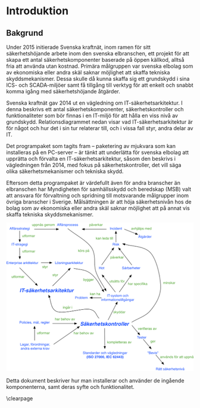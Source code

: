 # Introduktion

## Bakgrund
Under 2015 initierade Svenska kraftnät, inom ramen för sitt säkerhetshöjande arbete inom den svenska elbranschen, ett projekt för att skapa ett antal säkerhetskomponenter baserade på öppen källkod, alltså fria att använda utan kostnad. Primära målgruppen var svenska elbolag som av ekonomiska eller andra skäl saknar möjlighet att skaffa tekniska skyddsmekanismer. Dessa skulle då kunna skaffa sig ett grundskydd i sina ICS- och SCADA-miljöer samt få tillgång till verktyg för att enkelt och snabbt komma igång med säkerhetshöjande åtgärder.

Svenska kraftnät gav 2014 ut en vägledning om IT-säkerhetsarkitektur. I denna beskrivs ett antal säkerhetskomponenter, säkerhetskontroller och funktionaliteter som bör finnas i en IT-miljö för att hålla en viss nivå av grundskydd. Relationsdiagrammet nedan visar vad IT-säkerhetsarkitektur är för något och hur det i sin tur relaterar till, och i vissa fall styr, andra delar av IT.

Det programpaket som tagits fram – paketering av mjukvara som kan installeras på en PC-server – är tänkt att underlätta för svenska elbolag att upprätta och förvalta en IT-säkerhetsarkitektur, såsom den beskrivs i vägledningen från 2014, med fokus på säkerhetskontroller, det vill säga olika säkerhetsmekanismer och tekniska skydd.

Eftersom detta programpaket är värdefullt även för andra branscher än elbranschen har Myndigheten för samhällsskydd och beredskap (MSB) valt att ansvara för förvaltning och spridning till motsvarande målgrupper inom övriga branscher i Sverige. Målsättningen är att höja säkerhetsnivån hos de bolag som av ekonomiska eller andra skäl saknar möjlighet att på annat vis skaffa tekniska skyddsmekanismer.

![Relationsdiagram mellan olika viktiga begrepp.](images/itsecarch-metamodell.png "Relationsdiagram mellan olika viktiga begrepp.")

Detta dokument beskriver hur man installerar och använder de ingående komponenterna, samt deras syfte och funktionalitet.

\clearpage
